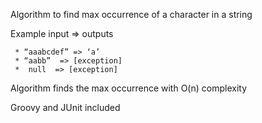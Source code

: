 Algorithm to find max occurrence of a character in a string
 
  Example input => outputs
  
     * “aaabcdef” => ‘a’
     * “aabb”  => [exception]
     *  null  => [exception]
     

Algorithm finds the max occurrence with O(n) complexity     
     
Groovy and JUnit included